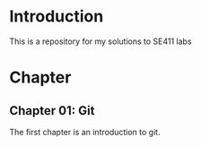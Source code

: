 # Introduction
This is a repository for my solutions to SE411 labs
# Chapter

## Chapter 01: Git
The first chapter is an introduction to git.